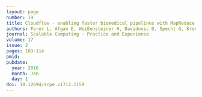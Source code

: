 ```yaml
---
layout: page
number: 19
title: Cloudflow - enabling faster biomedical pipelines with MapReduce and Spark
authors: Forer L, Afgan E, Weißensteiner H, Davidovic D, Specht G, Kronenberg F, Schonherr S
journal: Scalable Computing - Practice and Experience
volume: 17
issue: 2
pages: 103-114
pmid:
pubdate:
  year: 2016
  month: Jan
  day: 1
doi: 10.12694/scpe.v17i2.1159
---
```


